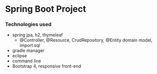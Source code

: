 # Spring Boot Project

### Technologies used
- spring jpa, h2, thymeleaf
  - @Controller, @Resource, CrudRepository, @Entity domain model, import.sql
- gradle manager
- eclipse 
- command line
- Bootstrap 4, responsive front-end 





